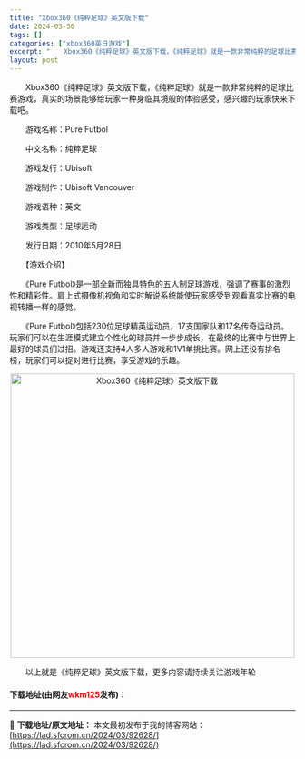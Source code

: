 ```yaml
---
title: "Xbox360《纯粹足球》英文版下载"
date: 2024-03-30
tags: []
categories: ["xbox360英日游戏"]
excerpt: "　　Xbox360《纯粹足球》英文版下载，《纯粹足球》就是一款非常纯粹的足球比赛游戏，真实的场景能够给玩家一种身临其境般的体验感受，感兴趣的玩家快来下载吧。 　　游戏名称：Pure Futbol 　　中文名称：纯粹足球 　　游戏发行：Ubisoft 　　游戏制作：Ubisoft Vancouver &hellip;"
layout: post
---
```


 <p>　　Xbox360《纯粹足球》英文版下载，《纯粹足球》就是一款非常纯粹的足球比赛游戏，真实的场景能够给玩家一种身临其境般的体验感受，感兴趣的玩家快来下载吧。</p> <p>　　游戏名称：Pure Futbol</p> <p>　　中文名称：纯粹足球</p> <p>　　游戏发行：Ubisoft</p> <p>　　游戏制作：Ubisoft Vancouver</p> <p>　　游戏语种：英文</p> <p>　　游戏类型：足球运动</p> <p>　　发行日期：2010年5月28日</p> <p>　　【游戏介绍】</p> <p>　　《Pure Futbol》是一部全新而独具特色的五人制足球游戏，强调了赛事的激烈性和精彩性。肩上式摄像机视角和实时解说系统能使玩家感受到观看真实比赛的电视转播一样的感觉。</p> <p>　　《Pure Futbol》包括230位足球精英运动员，17支国家队和17名传奇运动员。玩家们可以在生涯模式建立个性化的球员并一步步成长，在最终的比赛中与世界上最好的球员们过招。游戏还支持4人多人游戏和1V1单挑比赛。网上还设有排名榜，玩家们可以捉对进行比赛，享受游戏的乐趣。</p> <p align="center"><img align="" border="0" src="https://lad.sfcrom.cn/wp-content/uploads/2024/03/20240330_6607d3ea95584.jpg" width="500" alt="Xbox360《纯粹足球》英文版下载" /></p> <p>　　以上就是《纯粹足球》英文版下载，更多内容请持续关注游戏年轮</p> <p><h4>下载地址(由网友<font color="red">wkm125</font>发布)：</h4></p> 

---
📖 **下载地址/原文地址：** 本文最初发布于我的博客网站：[https://lad.sfcrom.cn/2024/03/92628/](https://lad.sfcrom.cn/2024/03/92628/)
